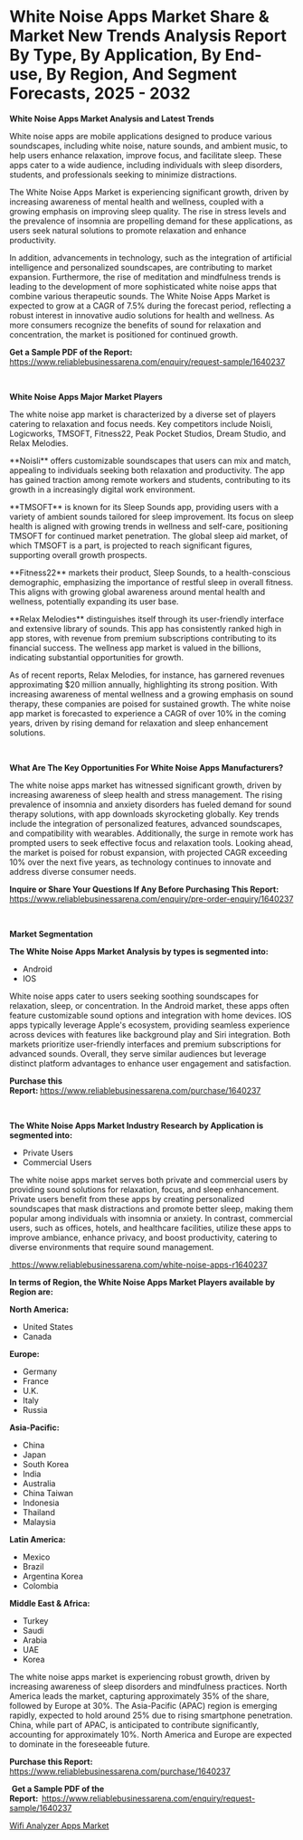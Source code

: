 <p><h1>White Noise Apps Market Share & Market New Trends Analysis Report By Type, By Application, By End-use, By Region, And Segment Forecasts, 2025 - 2032</h1></p><p><strong>White Noise Apps Market Analysis and Latest Trends</strong></p>
<p><p>White noise apps are mobile applications designed to produce various soundscapes, including white noise, nature sounds, and ambient music, to help users enhance relaxation, improve focus, and facilitate sleep. These apps cater to a wide audience, including individuals with sleep disorders, students, and professionals seeking to minimize distractions.</p><p>The White Noise Apps Market is experiencing significant growth, driven by increasing awareness of mental health and wellness, coupled with a growing emphasis on improving sleep quality. The rise in stress levels and the prevalence of insomnia are propelling demand for these applications, as users seek natural solutions to promote relaxation and enhance productivity.</p><p>In addition, advancements in technology, such as the integration of artificial intelligence and personalized soundscapes, are contributing to market expansion. Furthermore, the rise of meditation and mindfulness trends is leading to the development of more sophisticated white noise apps that combine various therapeutic sounds. The White Noise Apps Market is expected to grow at a CAGR of 7.5% during the forecast period, reflecting a robust interest in innovative audio solutions for health and wellness. As more consumers recognize the benefits of sound for relaxation and concentration, the market is positioned for continued growth.</p></p>
<p><strong>Get a Sample PDF of the Report:&nbsp;</strong> <a href="https://www.reliablebusinessarena.com/enquiry/request-sample/1640237?utm_campaign=2182&utm_medium=2&utm_source=Github&utm_content=ia&utm_term=05032025&utm_id=white-noise-apps">https://www.reliablebusinessarena.com/enquiry/request-sample/1640237</a></p>
<p>&nbsp;</p>
<p><strong>White Noise Apps Major Market Players</strong></p>
<p><p>The white noise app market is characterized by a diverse set of players catering to relaxation and focus needs. Key competitors include Noisli, Logicworks, TMSOFT, Fitness22, Peak Pocket Studios, Dream Studio, and Relax Melodies.</p><p>**Noisli** offers customizable soundscapes that users can mix and match, appealing to individuals seeking both relaxation and productivity. The app has gained traction among remote workers and students, contributing to its growth in a increasingly digital work environment. </p><p>**TMSOFT** is known for its Sleep Sounds app, providing users with a variety of ambient sounds tailored for sleep improvement. Its focus on sleep health is aligned with growing trends in wellness and self-care, positioning TMSOFT for continued market penetration. The global sleep aid market, of which TMSOFT is a part, is projected to reach significant figures, supporting overall growth prospects.</p><p>**Fitness22** markets their product, Sleep Sounds, to a health-conscious demographic, emphasizing the importance of restful sleep in overall fitness. This aligns with growing global awareness around mental health and wellness, potentially expanding its user base.</p><p>**Relax Melodies** distinguishes itself through its user-friendly interface and extensive library of sounds. This app has consistently ranked high in app stores, with revenue from premium subscriptions contributing to its financial success. The wellness app market is valued in the billions, indicating substantial opportunities for growth.</p><p>As of recent reports, Relax Melodies, for instance, has garnered revenues approximating $20 million annually, highlighting its strong position. With increasing awareness of mental wellness and a growing emphasis on sound therapy, these companies are poised for sustained growth. The white noise app market is forecasted to experience a CAGR of over 10% in the coming years, driven by rising demand for relaxation and sleep enhancement solutions.</p></p>
<p>&nbsp;</p>
<p><strong>What Are The Key Opportunities For White Noise Apps Manufacturers?</strong></p>
<p><p>The white noise apps market has witnessed significant growth, driven by increasing awareness of sleep health and stress management. The rising prevalence of insomnia and anxiety disorders has fueled demand for sound therapy solutions, with app downloads skyrocketing globally. Key trends include the integration of personalized features, advanced soundscapes, and compatibility with wearables. Additionally, the surge in remote work has prompted users to seek effective focus and relaxation tools. Looking ahead, the market is poised for robust expansion, with projected CAGR exceeding 10% over the next five years, as technology continues to innovate and address diverse consumer needs.</p></p>
<p><strong>Inquire or Share Your Questions If Any Before Purchasing This Report:</strong> <a href="https://www.reliablebusinessarena.com/enquiry/pre-order-enquiry/1640237?utm_campaign=2182&utm_medium=2&utm_source=Github&utm_content=ia&utm_term=05032025&utm_id=white-noise-apps">https://www.reliablebusinessarena.com/enquiry/pre-order-enquiry/1640237</a></p>
<p>&nbsp;</p>
<p><strong>Market Segmentation</strong></p>
<p><strong>The White Noise Apps Market Analysis by types is segmented into:</strong></p>
<p><ul><li>Android</li><li>IOS</li></ul></p>
<p><p>White noise apps cater to users seeking soothing soundscapes for relaxation, sleep, or concentration. In the Android market, these apps often feature customizable sound options and integration with home devices. IOS apps typically leverage Apple's ecosystem, providing seamless experience across devices with features like background play and Siri integration. Both markets prioritize user-friendly interfaces and premium subscriptions for advanced sounds. Overall, they serve similar audiences but leverage distinct platform advantages to enhance user engagement and satisfaction.</p></p>
<p><strong>Purchase this Report:&nbsp;</strong><a href="https://www.reliablebusinessarena.com/purchase/1640237?utm_campaign=2182&utm_medium=2&utm_source=Github&utm_content=ia&utm_term=05032025&utm_id=white-noise-apps">https://www.reliablebusinessarena.com/purchase/1640237</a></p>
<p>&nbsp;</p>
<p><strong>The White Noise Apps Market Industry Research by Application is segmented into:</strong></p>
<p><ul><li>Private Users</li><li>Commercial Users</li></ul></p>
<p><p>The white noise apps market serves both private and commercial users by providing sound solutions for relaxation, focus, and sleep enhancement. Private users benefit from these apps by creating personalized soundscapes that mask distractions and promote better sleep, making them popular among individuals with insomnia or anxiety. In contrast, commercial users, such as offices, hotels, and healthcare facilities, utilize these apps to improve ambiance, enhance privacy, and boost productivity, catering to diverse environments that require sound management.</p></p>
<p><a href="https://www.reliablebusinessarena.com/white-noise-apps-r1640237?utm_campaign=2182&utm_medium=2&utm_source=Github&utm_content=ia&utm_term=05032025&utm_id=white-noise-apps">&nbsp;https://www.reliablebusinessarena.com/white-noise-apps-r1640237</a></p>
<p><strong>In terms of Region, the White Noise Apps Market Players available by Region are:</strong></p>
<p>
    <p> <strong> North America: </strong>
        <ul>
            <li>United States</li>
            <li>Canada</li>
        </ul>
        </p> 
    <p> <strong> Europe: </strong>
        <ul>
            <li>Germany</li>
            <li>France</li>
            <li>U.K.</li>
            <li>Italy</li>
            <li>Russia</li>
        </ul>
        </p> 
    <p> <strong> Asia-Pacific: </strong>
        <ul>
            <li>China</li>
            <li>Japan</li>
            <li>South Korea</li>
            <li>India</li>
            <li>Australia</li>
            <li>China Taiwan</li>
            <li>Indonesia</li>
            <li>Thailand</li>
            <li>Malaysia</li>
        </ul>
        </p> 
    <p> <strong> Latin America: </strong>
        <ul>
            <li>Mexico</li>
            <li>Brazil</li>
            <li>Argentina Korea</li>
            <li>Colombia</li>
        </ul>
        </p> 
    <p> <strong> Middle East & Africa: </strong>
        <ul>
            <li>Turkey</li>
            <li>Saudi</li>
            <li>Arabia</li>
            <li>UAE</li>
            <li>Korea</li>
        </ul>
    </p>
    </p>
<p><p>The white noise apps market is experiencing robust growth, driven by increasing awareness of sleep disorders and mindfulness practices. North America leads the market, capturing approximately 35% of the share, followed by Europe at 30%. The Asia-Pacific (APAC) region is emerging rapidly, expected to hold around 25% due to rising smartphone penetration. China, while part of APAC, is anticipated to contribute significantly, accounting for approximately 10%. North America and Europe are expected to dominate in the foreseeable future.</p></p>
<p><strong>Purchase this Report: </strong><a href="https://www.reliablebusinessarena.com/purchase/1640237?utm_campaign=2182&utm_medium=2&utm_source=Github&utm_content=ia&utm_term=05032025&utm_id=white-noise-apps">https://www.reliablebusinessarena.com/purchase/1640237</a></p>
<p>&nbsp;<strong>Get a Sample PDF of the Report:&nbsp;&nbsp;</strong><a href="https://www.reliablebusinessarena.com/enquiry/request-sample/1640237?utm_campaign=2182&utm_medium=2&utm_source=Github&utm_content=ia&utm_term=05032025&utm_id=white-noise-apps">https://www.reliablebusinessarena.com/enquiry/request-sample/1640237</a></p>
<p><strong></strong></p>
<p><p><a href="https://github.com/tona7vba/Market-Research-Report-List-1/blob/main/wifi-analyzer-apps-market.md?utm_campaign=2182&utm_medium=2&utm_source=Github&utm_content=ia&utm_term=05032025&utm_id=white-noise-apps">Wifi Analyzer Apps Market</a></p></p>